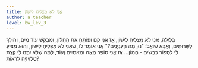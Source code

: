```yaml
---
title: אֲנִי לֹא מַצְלִיחַ לִישׁוֹן
author: a teacher
level: bw_lev_3
---
```

בַּלַּיְלָה, אֲנִי לֹא מַצְלִיחַ לִישׁוֹן,
אָז אֲנִי קָם וּפוֹתֵחַ אֶת הַחַלּוֹן,
וּמְבַקֵּשׁ עוֹד מַיִם, וְהוֹלֵךְ לַשֵּׁרוּתִים,
וְאַבָּא שׁוֹאֵל: "נוּ, מַה הָעִנְיָנִים?"
אֲנִי אוֹמֵר לוֹ, שֶׁאֲנִי לֹא מַצְלִיחַ לִישׁוֹן,
וְהוּא מַצִּיעַ לִי לִסְפּוֹר כְּבָשִׂים - הָמוֹן...
אָז אֲנִי סוֹפֵר מֵאָה וּמָאתַיִים וְעוֹד,
לָמָּה שֶׁלֹא יִתְנוּ לִי קְצָת טֶלֶוִיזְיָה לִרְאוֹת?